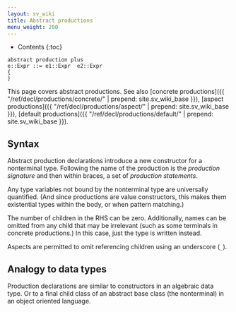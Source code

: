 ```yaml
---
layout: sv_wiki
title: Abstract productions
menu_weight: 200
---
```


* Contents
{:toc}

```
abstract production plus
e::Expr ::= e1::Expr  e2::Expr
{
}
```

This page covers abstract productions. See also [concrete productions]({{ "/ref/decl/productions/concrete/" | prepend: site.sv_wiki_base }}), [aspect productions]({{ "/ref/decl/productions/aspect/" | prepend: site.sv_wiki_base }}), [default productions]({{ "/ref/decl/productions/default/" | prepend: site.sv_wiki_base }}).

## Syntax

Abstract production declarations introduce a new constructor for a nonterminal type. Following the name of the production is the _production signature_ and then within braces, a set of _production statements_.

Any type variables not bound by the nonterminal type are universally quantified. (And since productions are value constructors, this makes them existential types within the body, or when pattern matching.)

The number of children in the RHS can be zero.  Additionally, names can be omitted from any child that may be irrelevant (such as some terminals in concrete productions.) In this case, just the type is written instead.

Aspects are permitted to omit referencing children using an underscore (`_`).

## Analogy to data types

Production declarations are similar to constructors in an algebraic data type. Or to a final child class of an abstract base class (the nonterminal) in an object oriented language.
